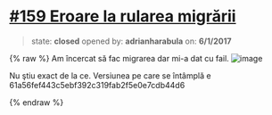 # [\#159 Eroare la rularea migrării](https://github.com/adrianharabula/condr/issues/159)

> state: **closed** opened by: **adrianharabula** on: **6/1/2017**

{% raw %}
Am încercat să fac migrarea dar mi-a dat cu fail.
![image](https://cloud.githubusercontent.com/assets/2271038/26666466/b6a826ca-46a8-11e7-9106-532ae6a390b7.png)

Nu ştiu exact de la ce. Versiunea pe care se întâmplă e 61a56fef443c5ebf392c319fab2f5e0e7cdb44d6

{% endraw %}



